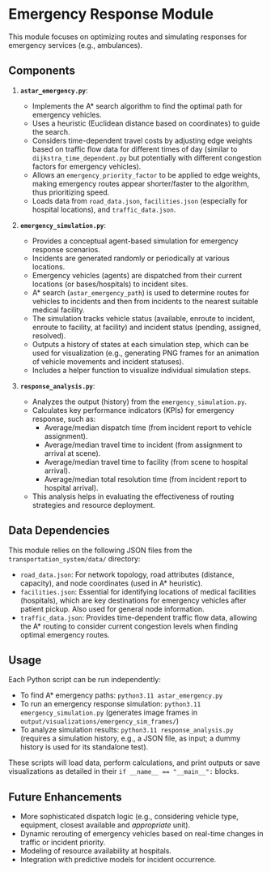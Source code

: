 # Emergency Response Module

This module focuses on optimizing routes and simulating responses for emergency services (e.g., ambulances).

## Components

1.  **`astar_emergency.py`**:
    *   Implements the A* search algorithm to find the optimal path for emergency vehicles.
    *   Uses a heuristic (Euclidean distance based on coordinates) to guide the search.
    *   Considers time-dependent travel costs by adjusting edge weights based on traffic flow data for different times of day (similar to `dijkstra_time_dependent.py` but potentially with different congestion factors for emergency vehicles).
    *   Allows an `emergency_priority_factor` to be applied to edge weights, making emergency routes appear shorter/faster to the algorithm, thus prioritizing speed.
    *   Loads data from `road_data.json`, `facilities.json` (especially for hospital locations), and `traffic_data.json`.

2.  **`emergency_simulation.py`**:
    *   Provides a conceptual agent-based simulation for emergency response scenarios.
    *   Incidents are generated randomly or periodically at various locations.
    *   Emergency vehicles (agents) are dispatched from their current locations (or bases/hospitals) to incident sites.
    *   A* search (`astar_emergency_path`) is used to determine routes for vehicles to incidents and then from incidents to the nearest suitable medical facility.
    *   The simulation tracks vehicle status (available, enroute to incident, enroute to facility, at facility) and incident status (pending, assigned, resolved).
    *   Outputs a history of states at each simulation step, which can be used for visualization (e.g., generating PNG frames for an animation of vehicle movements and incident statuses).
    *   Includes a helper function to visualize individual simulation steps.

3.  **`response_analysis.py`**:
    *   Analyzes the output (history) from the `emergency_simulation.py`.
    *   Calculates key performance indicators (KPIs) for emergency response, such as:
        *   Average/median dispatch time (from incident report to vehicle assignment).
        *   Average/median travel time to incident (from assignment to arrival at scene).
        *   Average/median travel time to facility (from scene to hospital arrival).
        *   Average/median total resolution time (from incident report to hospital arrival).
    *   This analysis helps in evaluating the effectiveness of routing strategies and resource deployment.

## Data Dependencies

This module relies on the following JSON files from the `transportation_system/data/` directory:

*   `road_data.json`: For network topology, road attributes (distance, capacity), and node coordinates (used in A* heuristic).
*   `facilities.json`: Essential for identifying locations of medical facilities (hospitals), which are key destinations for emergency vehicles after patient pickup. Also used for general node information.
*   `traffic_data.json`: Provides time-dependent traffic flow data, allowing the A* routing to consider current congestion levels when finding optimal emergency routes.

## Usage

Each Python script can be run independently:

*   To find A* emergency paths: `python3.11 astar_emergency.py`
*   To run an emergency response simulation: `python3.11 emergency_simulation.py` (generates image frames in `output/visualizations/emergency_sim_frames/`)
*   To analyze simulation results: `python3.11 response_analysis.py` (requires a simulation history, e.g., a JSON file, as input; a dummy history is used for its standalone test).

These scripts will load data, perform calculations, and print outputs or save visualizations as detailed in their `if __name__ == "__main__":` blocks.

## Future Enhancements

*   More sophisticated dispatch logic (e.g., considering vehicle type, equipment, closest available and *appropriate* unit).
*   Dynamic rerouting of emergency vehicles based on real-time changes in traffic or incident priority.
*   Modeling of resource availability at hospitals.
*   Integration with predictive models for incident occurrence.

